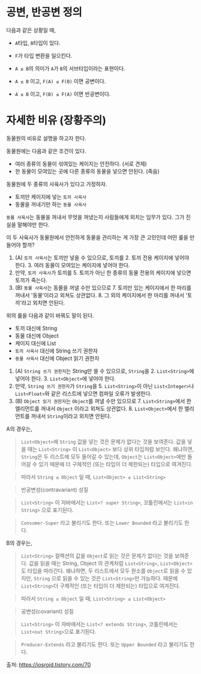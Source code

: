 # 공변, 반공변 정의

다음과 같은 상황일 때, 

- `A`타입, `B`타입이 있다.
- `F`가 타입 변환을 일으킨다.
- `A ≤ B`의 의미가 `A`가 `B`의 서브타입이라는 표현이다.

- `A ≤ B` 이고, `F(A) ≤ F(B)` 이면 공변이다.
- `A ≤ B` 이고, `F(B) ≤ F(A)` 이면 반공변이다.

# 자세한 비유 (장황주의)

동물원의 비유로 설명을 하고자 한다.

동물원에는 다음과 같은 조건이 있다.
- 여러 종류의 동물이 섞여있는 케이지는 안전하다. (서로 견제)
- 한 동물이 모여있는 곳에 다른 종류의 동물을 넣으면 안된다. (죽음)

동물원에 두 종류의 사육사가 있다고 가정하자.

- 토끼만 케이지에 넣는 `토끼 사육사`
- 동물을 꺼내기만 하는 `동물 사육사`

`동물 사육사`는 동물을 꺼내서 무엇을 꺼냈는지 사람들에게 외치는 임무가 있다. 그가 진실을 말해야만 한다.

이 두 사육사가 동물원에서 안전하게 동물을 관리하는 게 가장 큰 고민인데 어떤 룰을 만들어야 할까?

1. (A) `토끼 사육사`는 토끼만 넣을 수 있으므로, 토끼를
	2. 토끼 전용 케이지에 넣어야 한다.
	3. 여러 동물이 모여있는 케이지에 넣어야 한다.
4. 만약, `토끼 사육사`가 토끼를
	5. 토끼가 아닌 한 종류의 동물 전용의 케이지에 넣으면 토끼가 죽는다.
6. (B) `동물 사육사`는 동물을 꺼낼 수만 있으므로
	7. 토끼만 있는 케이지에서 한 마리를 꺼내서 '동물'이라고 외쳐도 상관없다.
	8. 그 외의 케이지에서 한 마리를 꺼내서 '토끼'라고 외치면 안된다.

위의 룰을 다음과 같이 바꿔도 말이 된다.

- 토끼 대신에 String
- 동물 대신에 Object
- 케이지 대신에 List
- `토끼 사육사` 대신에 String 쓰기 권한자
- `동물 사육사` 대신에 Object 읽기 권한자

1. (A) `String 쓰기 권한자`는 String만 쓸 수 있으므로, `String`을
	2. `List<String>`에 넣어야 한다.
	3. `List<Object>`에 넣어야 한다.
4. 만약, `String 쓰기 권한자`가 `String`을
	5. `List<String>`이 아닌 `List<Integer>`나 `List<Float>`와 같은 리스트에 넣으면 컴파일 오류가 발생한다.
6. (B) `Object 읽기 권한자`는 `Object`를 꺼낼 수만 있으므로
	7. `List<String>`에서 한 엘리먼트를 꺼내서 `Object` 이라고 외쳐도 상관없다.
	8. `List<Object>`에서 한 엘리먼트를 꺼내서 `String`이라고 외치면 안된다.

A의 경우는,

> `List<Object>`에 `String` 값을 넣는 것은 문제가 없다는 것을 보여준다. 값을 넣을 때는 `List<String>` 이 `List<Object>` 보다 상위 타입처럼 보인다. 
> 왜냐하면, `String`은 두 리스트에 모두 들어갈 수 있는데, `Object`는 `List<Object>`에만 들어갈 수 있기 때문에 더 구체적인 (또는 타입이 더 제한되는) 타입으로 여겨진다.

> 따라서 `String ≤ Object` 일 때, `List<Object> ≤ List<String>` 

> 반공변성(contravariant) 성질

> `List<String>` 이 자바에서는 `List<? super String>`, 코틀린에서는 `List<in String>` 으로 표기된다.

> `Consumer-Super` 라고 불리기도 한다. 또는 `Lower Bounded` 라고 불리기도 한다.

B의 경우는,

> `List<String>` 컬렉션의 값을 `Object`로 읽는 것은 문제가 없다는 것을 보여준다. 
> 값을 읽을 때는 String, Object 의 관계처럼 `List<String>`, `List<Object>`도 타입을 따라간다. 
> 왜냐하면, 두 리스트에서 모두 원소를 `Object`로 읽을 수 있지만, `String` 으로 읽을 수 있는 것은 `List<String>`만 가능하다. 
> 때문에 `List<String>`더 구체적인 (또는 타입이 더 제한되는) 타입으로 여겨진다.

> 따라서 `String ≤ Object` 일 때, `List<String> ≤ List<Object>` 

> 공변성(covariant) 성질

> `List<String>` 이 자바에서는 `List<? extends String>`, 코틀린에서는 `List<out String>`으로 표기된다.

> `Producer-Extends` 라고 불리기도 한다. 또는 `Upper Bounded` 라고 불리기도 한다.

출처: https://iosroid.tistory.com/70
